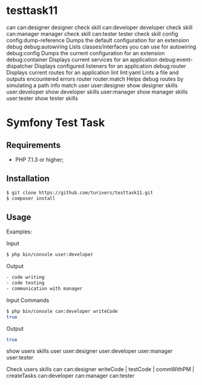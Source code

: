 # testtask11

 can
  can:designer            designer check skill
  can:developer           developer check skill
  can:manager             manager check skill
  can:tester              tester check skill
 config
  config:dump-reference   Dumps the default configuration for an extension
 debug
  debug:autowiring        Lists classes/interfaces you can use for autowiring
  debug:config            Dumps the current configuration for an extension
  debug:container         Displays current services for an application
  debug:event-dispatcher  Displays configured listeners for an application
  debug:router            Displays current routes for an application
 lint
  lint:yaml               Lints a file and outputs encountered errors
 router
  router:match            Helps debug routes by simulating a path info match
 user
  user:designer           show designer skills
  user:developer          show developer skills
  user:manager            show manager skills
  user:tester             show tester skills


Symfony Test Task
=================

Requirements
------------

  * PHP 7.1.3 or higher;

Installation
------------
```bash
$ git clone https://github.com/turivers/testtask11.git
$ composer install
```

Usage
-----

Examples:

Input
```bash
$ php bin/console user:developer
```

Output
```bash
- code writing
- code testing
- communication with manager
```

Input Commands
```bash
$ php bin/console can:developer writeCode
true
```

Output
```bash
true
```

show users skills
user
    user:designer
    user:developer
    user:manager
    user:tester

Check users skills
can
    can:designer writeCode | testCode | commWithPM | createTasks
    can:developer
    can:manager
    can:tester
